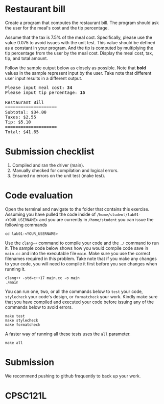 # Restaurant bill
Create a program that computes the restaurant bill. The program should ask the user for the meal's cost and the tip percentage.

Assume that the tax is 7.5% of the meal cost. Specifically, please use the value 0.075 to avoid issues with the unit test. This value should be defined as a constant in your program. And the tip is computed by multiplying the tip percentage from the user by the meal cost. Display the meal cost, tax, tip, and total amount.

Follow the sample output below as closely as possible. Note that <b>bold</b> values in the sample represent input by the user. Take note that different user input results in a different output.

<pre>
Please input meal cost: <b>34</b>
Please input tip percentage: <b>15</b>

Restaurant Bill
====================
Subtotal: $34.00
Taxes: $2.55
Tip: $5.10
====================
Total: $41.65
</pre>

# Submission checklist
1. Compiled and ran the driver (main).
1. Manually checked for compilation and logical errors.
1. Ensured no errors on the unit test (make test).

# Code evaluation
Open the terminal and navigate to the folder that contains this exercise. Assuming you have pulled the code inside of `/home/student/lab01-<YOUR_USERNAME>` and you are currently in `/home/student` you can issue the following commands

```
cd lab01-<YOUR_USERNAME>
```

Use the `clang++` command to compile your code and the `./` command to run it. The sample code below shows how you would compile code save in `main.cc` and into the executable file `main`. Make sure you use the correct filenames required in this problem.  Take note that if you make any changes to your code, you will need to compile it first before you see changes when running it.

```
clang++ -std=c++17 main.cc -o main
./main
```

You can run one, two, or all the commands below to `test` your code, `stylecheck` your code's design, or `formatcheck` your work. Kindly make sure that you have compiled and executed your code before issuing any of the commands below to avoid errors.

```
make test
make stylecheck
make formatcheck
```

A faster way of running all these tests uses the `all` parameter.

```
make all
```

# Submission

We recommend pushing to github frequently to back up your work.
# CPSC121L
